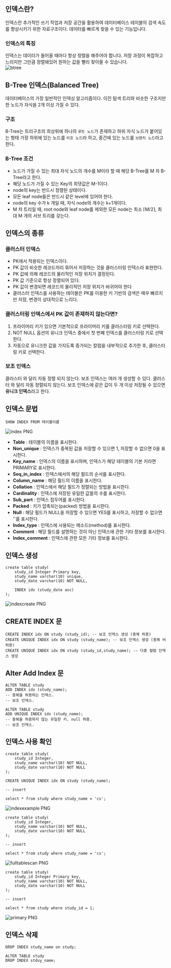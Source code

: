 ## 인덱스란?
인덱스란 추가적인 쓰기 작업과 저장 공간을 활용하여 데이터베이스 테이블의 검색 속도를 향상시키기 위한 자료구조이다.
데이터를 빠르게 찾을 수 있는 기능입니다.

### 인덱스의 특징
인덱스는 데이터가 들어올 때마다 항상 정렬을 해주어야 합니다.
저장 과정이 복잡하고 느리지만 그만큼 정렬돼있어 원하는 값을 빨리 찾아올 수 있습니다.   
![btree](https://github.com/KKomul2/CS_Study/assets/82176176/84a3e4ee-3fb3-4413-82c5-a17977ec047b)

## B-Tree 인덱스(Balanced Tree)
데이터베이스의 가장 일반적인 인덱싱 알고리즘이다.
이진 탐색 트리와 비슷한 구조지만 한 노드가 자식을 2개 이상 가질 수 있다.

### 구조
B-Tree는 트리구조의 최상위에 하나의 `루트 노드`가 존재하고 하위 자식 노드가 붙어있는 형태
가장 하위에 있는 노드를 `리프 노드`라 하고, 중간에 있는 노드를 `브랜치 노드`라고 한다.

### B-Tree 조건
- 노드가 가질 수 있는 최대 자식 노드의 개수를 M이라 할 때 해당  B-Tree를 M 차 B-Tree라고 한다.
- 해당 노드가 가질 수 있는 Key의 최댓값은 M-1이다.
- node의 key는 반드시 정렬된 상태이다.
- 모든 leaf node들은 반드시 같은 level에 있어야 한다.
- node의 key 수가 k 개일 때, 자식 node의 개수는 k+1개이다.
- M 차 트리일 때, root node와 leaf node를 제외한 모든 node는 최소 ⌈M/2⌉, 최대 M 개의 서브 트리를 갖는다.

## 인덱스의 종류

### 클러스터 인덱스
- PK에서 적용되는 인덱스이다.
- PK 값이 비슷한 레코드끼리 묶어서 저장하는 것을 클러스터링 인덱스라 표현한다.
- PK 값에 의해 레코드의 물리적인 저장 위치가 결정된다.
- PK 값 기준으로 항상 정렬되어 있다.
- PK 값이 변경되면 레코드의 물리적인 저장 위치가 바귀어야 한다 
- 클러스터 인덱스를 사용하는 테이블은 PK를 이용한 키 기반의 검색은 매우 빠르지만 저장, 변경이 상대적으로 느리다.

### 클러스터링 인덱스에서 PK 값이 존재하지 않는다면?
1. 프라이머리 키가 있으면 기본적으로 프라이머리 키를 클러스터링 키로 선택한다.
2. NOT NULL 옵션의 유니크 인덱스 중에서 첫 번째 인덱스를 클러스터링 키로 선택한다.
3. 자동으로 유니크한 값을 가지도록 증가되는 칼럼을 내부적으로 추가한 후, 클러스터링 키로 선택한다.

### 보조 인덱스
클러스터 와 달리 자동 정렬 되지 않는다.
보조 인덱스는 여러 개 생성할 수 있다. 
클러스터 와 달리 자동 정렬되지 않는다.
보조 인덱스에 같은 값이 두 개 이상 저장될 수 있으면 **유니크 인덱스**라고 한다.

## 인덱스 문법

```
SHOW INDEX FROM 테이블이름
```
![index PNG](https://github.com/KKomul2/CS_Study/assets/82176176/ac041de1-afb7-4b06-b96a-6aa615a5e8a3)

- **Table** : 테이블의 이름을 표시한다.
- **Non_unique** : 인덱스가 중복된 값을 저장할 수 있으면 1, 저장할 수 없으면 0을 표시한다.
- **Key_name** : 인덱스의 이름을 표시하며, 인덱스가 해당 테이블의 기본 키라면 PRIMARY로 표시한다.
- **Seq_in_index** : 인덱스에서의 해당 필드의 순서를 표시한다.
- **Column_name** : 해당 필드의 이름을 표시한다.
- **Collation** : 인덱스에서 해당 필드가 정렬되는 방법을 표시한다.
- **Cardinality** : 인덱스에 저장된 유일한 값들의 수를 표시한다.
- **Sub_part** : 인덱스 접두어를 표시한다.
- **Packed** : 키가 압축되는(packed) 방법을 표시한다.
- **Null** : 해당 필드가 NULL을 저장할 수 있으면 YES를 표시하고, 저장할 수 없으면 ''를 표시한다.
- **Index_type** : 인덱스에 사용되는 메소드(method)를 표시한다.
- **Comment** : 해당 필드를 설명하는 것이 아닌 인덱스에 관한 기타 정보를 표시한다.
- **Index_comment** : 인덱스에 관한 모든 기타 정보를 표시한다.
## 인덱스 생성
```
create table study(
	study_id Integer Primary key,
    study_name varchar(10) unique,
    study_date varchar(10) NOT NULL,
    
    INDEX idx (study_date asc)
);
```
![indexcreate PNG](https://github.com/KKomul2/CS_Study/assets/82176176/d12dd466-f717-4bff-9a63-02c0061edb21)

## CREATE INDEX 문

```
CREATE INDEX idx ON study (study_id); -- 보조 인덱스 생성 (중복 허용)
CREATE UNIQUE INDEX idx ON study (study_name); -- 보조 인덱스 생성 (중복 비허용)
CREATE UNIQUE INDEX idx ON study (study_id,study_name); -- 다중 컬럼 인덱스 생성
```

## Alter Add Index 문

```
ALTER TABLE study
ADD INDEX idx (study_name);
-- 중복을 허용하는 인덱스.
-- 보조 인덱스.

ALTER TABLE study
ADD UNIQUE INDEX idx (study_name);
-- 중복을 허용하지 않는 유일한 키. null 허용. 
-- 보조 인덱스.
```

## 인덱스 사용 확인

```
create table study(
	study_id Integer,
    study_name varchar(10) NOT NULL,
    study_date varchar(10) NOT NULL
);

CREATE UNIQUE INDEX idx ON study (study_name);

-- insert

select * from study where study_name = 'cs';

```
![indexexample PNG](https://github.com/KKomul2/CS_Study/assets/82176176/3022ed3d-c9c0-437a-a5ba-5ad34dae709d)


```
create table study(
	study_id Integer,
    study_name varchar(10) NOT NULL,
    study_date varchar(10) NOT NULL
);

-- insert

select * from study where study_name = 'cs';

```
![fulltablescan PNG](https://github.com/KKomul2/CS_Study/assets/82176176/62548df6-de6a-4930-8536-f259be89903a)


```
create table study(
	study_id Integer Primary key,
    study_name varchar(10) NOT NULL,
    study_date varchar(10) NOT NULL
);

-- insert

select * from study where study_id = 1;
```

![primary PNG](https://github.com/KKomul2/CS_Study/assets/82176176/78f5dcf4-a87d-48c3-a509-78a1cd365d31)


## 인덱스 삭제
```
DROP INDEX study_name on study;

ALTER TABLE study
DROP INDEX stduy_name;
```
